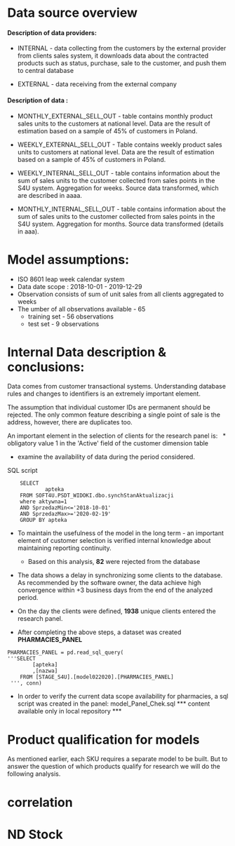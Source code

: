 # Data source overview

#### Description of data providers:
* INTERNAL - data collecting from the customers by the external provider from clients sales system, it downloads data about the contracted products such as status, purchase, sale to the customer, and push them to central database

* EXTERNAL - data receiving from the external company


#### Description of data :
* MONTHLY_EXTERNAL_SELL_OUT - table contains monthly product sales units to the customers at national level. Data are the result of estimation based on a sample of 45% of customers in Poland.
* WEEKLY_EXTERNAL_SELL_OUT - Table contains weekly product sales units to customers at national level. Data are the result of estimation based on a sample of 45% of customers in Poland.

* WEEKLY_INTERNAL_SELL_OUT - table contains information about the sum of sales units to the customer collected from sales points in the S4U system. Aggregation for weeks. Source data transformed, which are described in aaaa. 

* MONTHLY_INTERNAL_SELL_OUT - table contains information about the sum of sales units to the customer collected from sales points in the S4U system. Aggregation for months. Source data transformed (details in aaa).

# Model assumptions:
* ISO 8601 leap week calendar system
* Data date scope : 2018-10-01 - 2019-12-29
* Observation consists of sum of unit sales from all clients aggregated to weeks
* The umber of all observations available - 65
    * training set - 56 observations
    * test set - 9 observations
    
# Internal Data description & conclusions:

Data comes from customer transactional systems. Understanding database rules and changes to identifiers is an extremely important element.

The assumption that individual customer IDs are permanent should be rejected.
The only common feature describing a single point of sale is the address, however, there are duplicates too.

An important element in the selection of clients for the research panel is:
  * obligatory value 1 in the 'Active' field of the customer dimension table 
  * examine the availability of data during the period considered.
  
  SQL script
  
```
    SELECT 
            apteka
    FROM SOFT4U.PSDT_WIDOKI.dbo.synchStanAktualizacji 
    where aktywna=1
    AND SprzedazMin<='2018-10-01' 
    AND SprzedazMax>='2020-02-19'
    GROUP BY apteka
```

* To maintain the usefulness of the model in the long term - an important element of customer selection is verified internal knowledge about maintaining reporting continuity. 
    * Based on this analysis, **82** were rejected from the database

* The data shows a delay in synchronizing some clients to the database. As recommended by the software owner, the data achieve high convergence within +3 business days from the end of the analyzed period.
    
    
* On the day the clients were defined, **1938** unique clients entered the research panel.

* After completing the above steps, a dataset was created **PHARMACIES_PANEL**

```
PHARMACIES_PANEL = pd.read_sql_query(
'''SELECT 
        [apteka]
		,[nazwa]
    FROM [STAGE_S4U].[model022020].[PHARMACIES_PANEL]
 ''', conn)

```

* In order to verify the current data scope availability  for pharmacies, a sql script was created in the panel: model_Panel_Chek.sql *** content available only in local repository ***

# Product qualification for models
As mentioned earlier, each SKU requires a separate model to be built.
But to answer the question of which products qualify for research we will do the following analysis.

# correlation
# ND Stock
#


